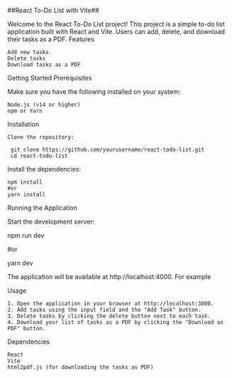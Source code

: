 ##React To-Do List with Vite##

Welcome to the React To-Do List project! This project is a simple to-do list application built with React and Vite. Users can add, delete, and download their tasks as a PDF.
Features

    Add new tasks
    Delete tasks
    Download tasks as a PDF

Getting Started
Prerequisites

Make sure you have the following installed on your system:

    Node.js (v14 or higher)
    npm or Yarn

Installation

    Clone the repository:

     git clone https://github.com/yourusername/react-todo-list.git
     cd react-todo-list

Install the dependencies:

    npm install
    #or
    yarn install

Running the Application

Start the development server:

npm run dev

#or

yarn dev

The application will be available at http://localhost:4000. For example

Usage

    1. Open the application in your browser at http://localhost:3000.
    2. Add tasks using the input field and the "Add Task" button.
    3. Delete tasks by clicking the delete button next to each task.
    4. Download your list of tasks as a PDF by clicking the "Download as PDF" button.

Dependencies

    React
    Vite
    html2pdf.js (for downloading the tasks as PDF)
